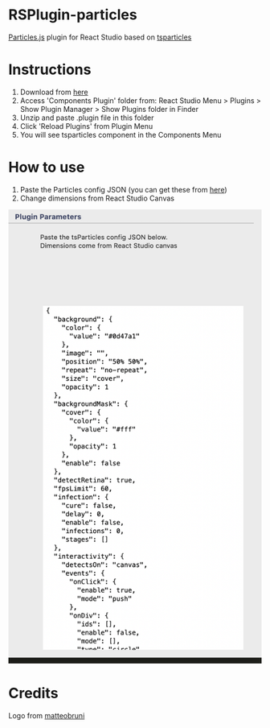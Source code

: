 # RSPlugin-particles
[Particles.js](https://vincentgarreau.com/particles.js/) plugin for React Studio based on [tsparticles](https://github.com/matteobruni/tsparticles)

# Instructions
1. Download from [here](https://github.com/automediaAI/RSPlugin-particles/releases/download/1.0/tsparticles.plugin.zip)
2. Access 'Components Plugin' folder from: React Studio Menu > Plugins > Show Plugin Manager > Show Plugins folder in Finder
3. Unzip and paste .plugin file in this folder
4. Click 'Reload Plugins' from Plugin Menu
5. You will see tsparticles component in the Components Menu

# How to use 
1. Paste the Particles config JSON (you can get these from [here](https://particles.matteobruni.it/Samples#parallax))
2. Change dimensions from React Studio Canvas

![Plugin running in React Studio](https://raw.githubusercontent.com/automediaAI/RSPlugin-particles/master/screenshot.png)

# Credits
Logo from [matteobruni](https://particles.matteobruni.it/)




